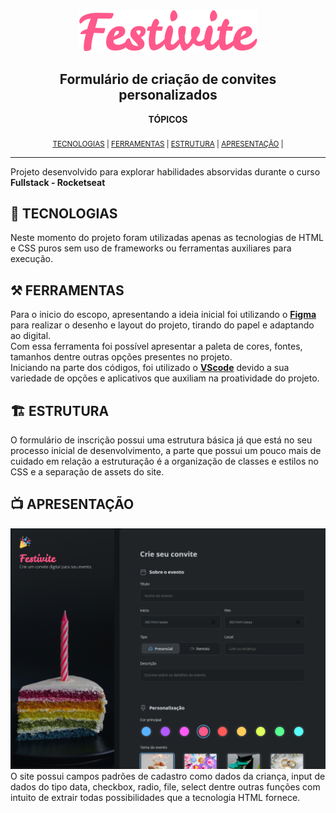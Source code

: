 <center><a href="https://github.com/RomagnoliSte/formulario-convite"><img src="assets/icons/Festivite.svg"></a></center>

## <center>Formulário de criação de convites personalizados</center>

<center><b>TÓPICOS</b></center>
<br>
<center><sub>
<a href="#-tecnologias">TECNOLOGIAS</a> | 
<a href="#️-ferramentas">FERRAMENTAS</a> |
<a href="#️-estrutura">ESTRUTURA</a> |
<a href="#-apresentação">APRESENTAÇÃO</a> |</sub></center>

---

Projeto desenvolvido para explorar habilidades absorvidas durante o curso <b>Fullstack - Rocketseat</b>

## 🤖 TECNOLOGIAS

Neste momento do projeto foram utilizadas apenas as tecnologias de HTML e CSS puros sem uso de frameworks ou ferramentas auxiliares para execução.

## ⚒️ FERRAMENTAS

Para o inicio do escopo, apresentando a ideia inicial foi utilizando o <a href="https://www.figma.com/design/uKDbzRwpGfPrnwI0h1dS8e/Formul%C3%A1rio-de-convite-(Community)-(Copy)?node-id=3-376&node-type=canvas&t=y2EOX6N8SDwNYxcO-0"> <b>Figma</b> </a> para realizar o desenho e layout do projeto, tirando do papel e adaptando ao digital. <br>
Com essa ferramenta foi possível apresentar a paleta de cores, fontes, tamanhos dentre outras opções presentes no projeto.
<br>
Iniciando na parte dos códigos, foi utilizado o <b><a href="https://vscode.dev/">VScode</a></b> devido a sua variedade de opções e aplicativos que auxiliam na proatividade do projeto.

## 🏗️ ESTRUTURA

O formulário de inscrição possui uma estrutura básica já que está no seu processo inicial de desenvolvimento, a parte que possui um pouco mais de cuidado em relação a estruturação é a organização de classes e estilos no CSS e a separação de assets do site. <br>

## 📺 APRESENTAÇÃO

![alt text](image.png)
<br>
O site possui campos padrões de cadastro como dados da criança, input de dados do tipo data, checkbox, radio, file, select dentre outras funções com intuito de extrair todas possibilidades que a tecnologia HTML fornece.
